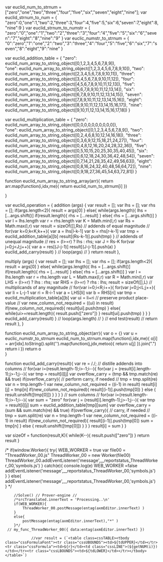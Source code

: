 

var euclid_num_to_strnum = ["zero","one","two","three","four","five","six","seven","eight","nine"];
var euclid_strnum_to_num = { "zero":0,"one":1,"two":2,"three":3,"four":4,"five":5,"six":6,"seven":7,"eight":8,"nine":9 }
var euclid_strnum_to_numstr = { "zero":"0","one":"1","two":"2","three":"3","four":"4","five":"5","six":"6","seven":"7","eight":"8","nine":"9" }
var euclic_numstr_to_strnum = { "0":"zero","1":"one","2":"two","3":"three","4":"four","5":"five","6":"six","7":"seven","8":"eight","9":"nine" }

var euclid_addition_table = {
  "zero":   euclid_num_array_to_string_object([0,1,2,3,4,5,6,7,8,9]),   
  "one":    euclid_num_array_to_string_object([1,2,3,4,5,6,7,8,9,10]),
  "two":    euclid_num_array_to_string_object([2,3,4,5,6,7,8,9,10,11]),
  "three":  euclid_num_array_to_string_object([3,4,5,6,7,8,9,10,11,12]),
  "four":   euclid_num_array_to_string_object([4,5,6,7,8,9,10,11,12,13]),
  "five":   euclid_num_array_to_string_object([5,6,7,8,9,10,11,12,13,14]),
  "six":    euclid_num_array_to_string_object([6,7,8,9,10,11,12,13,14,15]),
  "seven":  euclid_num_array_to_string_object([7,8,9,10,11,12,13,14,15,16]),
  "eight":  euclid_num_array_to_string_object([8,9,10,11,12,13,14,15,16,17]),
  "nine":   euclid_num_array_to_string_object([9,10,11,12,13,14,15,16,17,18])
}

var euclid_multiplication_table = {
  "zero":   euclid_num_array_to_string_object([0,0,0,0,0,0,0,0,0,0]),    
  "one":    euclid_num_array_to_string_object([0,1,2,3,4,5,6,7,8,9]),
  "two":    euclid_num_array_to_string_object([0,2,4,6,8,10,12,14,16,18]),
  "three":  euclid_num_array_to_string_object([0,3,6,9,12,15,18,21,24,27]),
  "four":   euclid_num_array_to_string_object([0,4,8,12,16,20,24,28,32,36]),
  "five":   euclid_num_array_to_string_object([0,5,10,15,20,25,30,35,40,45]),
  "six":    euclid_num_array_to_string_object([0,6,12,18,24,30,36,42,48,54]),
  "seven":  euclid_num_array_to_string_object([0,7,14,21,28,35,42,49,56,63]),
  "eight":  euclid_num_array_to_string_object([0,8,16,24,32,40,48,56,64,72]),
  "nine":   euclid_num_array_to_string_object([0,9,18,27,36,45,54,63,72,81])
}

function euclid_num_array_to_string_array(arr){
  return arr.map(function(i,idx,me){ 
    return euclid_num_to_strnum[i]
  })

}

var euclid_operation = {
  addition (args) {
    var result = [];
    var lhs = [];
    var rhs = [];
    if(args.length<2){
      result = args[0]
    }
    else{
      while(args.length){
        lhs = [...args.shift()]
        if(result.length){
          rhs = [...result]
        }
        else{
          rhs = [...args.shift()]
        }
        var l = lhs.length
        var r = rhs.length
        var K = Math.min(l,r)
        var Rs = Math.max(l,r)
        var result = sizeOf([],Rs)
        // addends of equal magnitude //
        for(var k=0;k<K;k++){
          var a = lhs[l-k-1]
          var b = rhs[r-k-1]
          var tmp = euclid_addition_table[a][b]
          result[(Rs-k-1)].push(tmp)
        }
        // addends of unequal magnitude //
        res = (l>=r) ? lhs : rhs;
        var J = Rs-K
        for(var j=0;j<J;j++){
          var a = res[(J-j-1)]
          result[(J-j-1)].push(a)
        }
        euclid_add_carry(result)
      } // loop(args) //
    }
    return result
    },
                
  multiply (args) {
    var result = [];
    var lhs = [];
    var rhs = [];
    if(args.length<2){
      result = args[0]
    }
    else{
      while(args.length){
        lhs = [...args.shift()]
        if(result.length){
          rhs = [...result]
        }
        else{
          rhs = [...args.shift()]
        }
        var l = lhs.length
        var r = rhs.length
        var L = Math.max(l,r)
        var R = Math.min(l,r)
        var LHS = (l>=r) ? lhs : rhs;
        var RHS = (l>=r) ? rhs : lhs;
        result = sizeOf([],L)
        // multiplicands of any magnitude //
        for(var i=0;i<R;i++){
          for(var j=0;j<L;j++){
            var li = L-j-1
            var ri = R-i-1
            var a = LHS[li]
            var b = RHS[ri]
            var tmp = euclid_multiplication_table[a][b]
            var ui = li+ri // preserve product place-value //
            var new_column_not_required = ((ui) in result)
            if(new_column_not_required){
              result[ui].push(tmp)
            }
            else{
              while(ui>=result.length){
                result.push(["zero"])
              }
              result[ui].push(tmp)
            }
          }
        }
        euclid_add_carry(result)
      } // loop(args.length) //
    } // end test(result) //
    return result
    }, 
}



function euclid_num_array_to_string_object(arr){
  var o = {}
  var u = euclic_numstr_to_strnum
  euclid_num_to_strnum.map(function(i,idx,me){
      o[i] = arr[idx].toString().split('').map(function(j,jdx,metoo){ return u[j] }).join(".")
      return i
    })
  return o    
}

function euclid_add_carry(result){
  var re = /\./;
  // distille addends into columns //
  for(var i=(result.length-1);i>-1;i--){
    for(var j = (result[i].length-1);j>-1;j--){
      var tmp = result[i][j]
      var overflow_carry = (tmp && tmp.match(re) && true)
      if(overflow_carry){ // perform carry, if needed //
        tmp = tmp.split(re)
        var n = tmp.length-1
        var new_column_not_required = ((i-1) in result)
        result[i][j] = tmp[n]
        if(new_column_not_required){
          result[(i-1)].push(tmp[0])
        }
        else {
          result.unshift([tmp[0]])
        }
      }
    }
  }
  // sum columns //
  for(var i=(result.length-1);i>-1;i--){
    var sum = "zero"
    for(var j = (result[i].length-1);j>-1;j--){
      var tmp = result[i][j]
      sum = euclid_addition_table[tmp][sum]
      var overflow_carry = (sum && sum.match(re) && true)
      if(overflow_carry){ // carry, if needed //
        tmp = sum.split(re)
        var n = tmp.length-1
        var new_column_not_required = ((i-1) in result)
        if(new_column_not_required){
          result[(i-1)].push(tmp[0])
          sum = tmp[n]
        }
        else {
          result.unshift([tmp[0]])
        }
      }
    }
    result[i] = sum
  }
}

var sizeOf = function(result,K){ 
  while(K--){
    result.push(["zero"])
  }
  return result
}

/*
if(window.Worker){
    try{
        WEB_WORKER = true
        var file00 = "ThreadWorker_00.js"
        ThreadWorker_00 = new Worker(file00)
        ThreadWorker_00.addEventListener('message',__reportstatus_ThreadWorker_00,'symbols.js')
    }
    catch(e){
        console.log(e)
        WEB_WORKER =false
        addEventListener('message',__reportstatus_ThreadWorker_00,'symbols.js')        
    }
}
else{
    addEventListener('message',__reportstatus_ThreadWorker_00,'symbols.js')
}
*/
       
        //Solve() // Prover-engine //
        /*srcTranslated.innerText = 'Processing..\n'
        if(WEB_WORKER){
            ThreadWorker_00.postMessage(entag(axmEditor.innerText) )
        }
        else{
            postMessage(entag(axmEditor.innerText),"*" )
        }*/
     // my_func_ThreadWorker_00({ data:entag(axmEditor.innerText) })

                //var result = (`<table class=cssTABLE><tbody class="cssFormulaFont"><tr class="cssUBOUNDS"><td>${tdUPPER}</td></tr><tr class="cssFormula"><td>${r}</td><td class="cssLINE">(${getNUM(i)})</td></tr><tr class="cssLBOUNDS"><td>${tdLOWER}</td></tr></tbody></table>`)